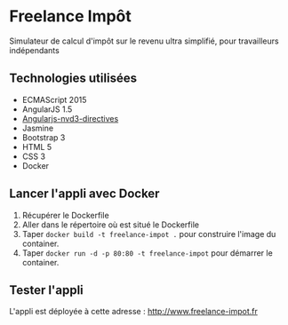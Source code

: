 # Freelance Impôt
Simulateur de calcul d'impôt sur le revenu ultra simplifié, pour travailleurs indépendants

## Technologies utilisées
 
* ECMAScript 2015
* AngularJS 1.5
* <a href="http://cmaurer.github.io/angularjs-nvd3-directives/index.html">Angularjs-nvd3-directives</a>
* Jasmine
* Bootstrap 3
* HTML 5
* CSS 3
* Docker

## Lancer l'appli avec Docker 

1. Récupérer le Dockerfile
2. Aller dans le répertoire où est situé le Dockerfile
3. Taper `docker build -t freelance-impot .` pour construire l'image du container.
4. Taper `docker run -d -p 80:80 -t freelance-impot` pour démarrer le container.

## Tester l'appli

L'appli est déployée à cette adresse : http://www.freelance-impot.fr
